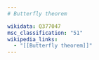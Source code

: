 ```yaml
---
# Butterfly theorem

wikidata: Q377047
msc_classification: "51"
wikipedia_links:
  - "[[Butterfly theorem]]"
---
```

